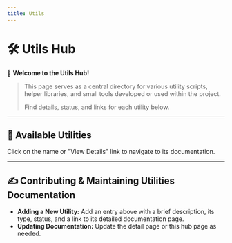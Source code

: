 ```yaml
---
title: Utils
---
```

# 🛠️ Utils Hub

👋 **Welcome to the Utils Hub!**

> This page serves as a central directory for various utility scripts, helper libraries, and small tools developed or used within the project. 
>
> Find details, status, and links for each utility below.

---

## 🧰 Available Utilities

Click on the name or "View Details" link to navigate to its documentation.

---

## ✍️ Contributing & Maintaining Utilities Documentation

*   **Adding a New Utility:** Add an entry above with a brief description, its type, status, and a link to its detailed documentation page.
*   **Updating Documentation:** Update the detail page or this hub page as needed.